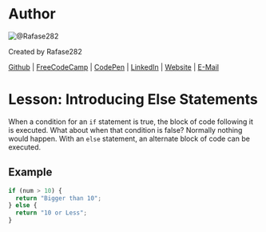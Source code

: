 # Author
![@Rafase282](https://avatars0.githubusercontent.com/Rafase282?&s=128)

Created by Rafase282

[Github](https://github.com/Rafase282) | [FreeCodeCamp](http://www.freecodecamp.com/rafase282) | [CodePen](http://codepen.io/Rafase282/) | [LinkedIn](https://www.linkedin.com/in/rafase282) | [Website](https://rafase282.github.io/) | [E-Mail](mailto:rafase282@gmail.com)

# Lesson: Introducing Else Statements
When a condition for an `if` statement is true, the block of code following it is executed. What about when that condition is false? Normally nothing would happen. With an `else` statement, an alternate block of code can be executed.

## Example

```js
if (num > 10) {
  return "Bigger than 10";
} else {
  return "10 or Less";
}
```
